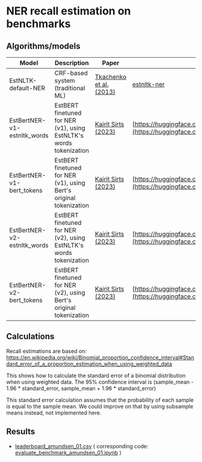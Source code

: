 
# NER recall estimation on benchmarks

## Algorithms/models

| Model | Description | Paper  | Code |
|-------|-------------|--------|------|
| EstNLTK-default-NER | CRF-based system (traditional ML) | [Tkachenko et al. (2013)](https://aclanthology.org/W13-2412/) | [estnltk-ner](https://github.com/estnltk/estnltk/tree/main/estnltk/estnltk/taggers/standard/ner) |
| EstBertNER-v1-estnltk_words | EstBERT finetuned for NER (v1), using EstNLTK's words tokenization | [Kairit Sirts (2023)](https://openreview.net/pdf?id=4CTnlIc1rhw) | [https://huggingface.co/tartuNLP/EstBERT_NER](https://huggingface.co/tartuNLP/EstBERT_NER) |
| EstBertNER-v1-bert_tokens   | EstBERT finetuned for NER (v1), using Bert's original tokenization | [Kairit Sirts (2023)](https://openreview.net/pdf?id=4CTnlIc1rhw) | [https://huggingface.co/tartuNLP/EstBERT_NER](https://huggingface.co/tartuNLP/EstBERT_NER) |
| EstBertNER-v2-estnltk_words | EstBERT finetuned for NER (v2), using EstNLTK's words tokenization | [Kairit Sirts (2023)](https://openreview.net/pdf?id=4CTnlIc1rhw) | [https://huggingface.co/tartuNLP/EstBERT_NER_v2](https://huggingface.co/tartuNLP/EstBERT_NER_v2)  |
| EstBertNER-v2-bert_tokens | EstBERT finetuned for NER (v2), using Bert's original tokenization | [Kairit Sirts (2023)](https://openreview.net/pdf?id=4CTnlIc1rhw) | [https://huggingface.co/tartuNLP/EstBERT_NER_v2](https://huggingface.co/tartuNLP/EstBERT_NER_v2)  |

## Calculations

Recall estimations are based on: https://en.wikipedia.org/wiki/Binomial_proportion_confidence_interval#Standard_error_of_a_proportion_estimation_when_using_weighted_data

This shows how to calculate the standard error of a binomial distribution when using weighted data. The 95% confidence interval is (sample_mean - 1.96 * standard_error, sample_mean + 1.96 * standard_error)

This standard error calculation assumes that the probability of each sample is equal to the sample mean. We could improve on that by using subsample means instead, not implemented here.

## Results

* [leaderboard_amundsen_01.csv](leaderboard_amundsen_01.csv) ( corresponding code: [evaluate_benchmark_amundsen_01.ipynb](evaluate_benchmark_amundsen_01.ipynb) )